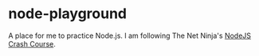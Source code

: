 # node-playground

A place for me to practice Node.js. I am following The Net Ninja's [NodeJS Crash Course](https://youtube.com/playlist?list=PL4cUxeGkcC9jsz4LDYc6kv3ymONOKxwBU).
